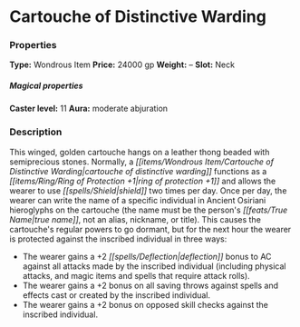 ﻿---
Title: "Cartouche of Distinctive Warding"
Type: "Wondrous Item"
Price: "24000 gp"
Weight: "–"
Slot: "Neck"
Caster level: "11"
Aura: "moderate abjuration"
Description: |
  "This winged, golden cartouche hangs on a leather thong beaded with semiprecious stones. Normally, a _cartouche of distinctive warding_ functions as a _ring of protection +1_ and allows the wearer to use _shield_ two times per day. Once per day, the wearer can write the name of a specific individual in Ancient Osiriani hieroglyphs on the cartouche (the name must be the person's true name, not an alias, nickname, or title). This causes the cartouche's regular powers to go dormant, but for the next hour the wearer is protected against the inscribed individual in three ways:
  At the end of 1 hour, the inscribed name fades, and the cartouche loses all its powers for 23 hours. Note that the actions of the inscribed individual's allies (including minions or summoned creatures) are not subject to the cartouche's power."
Crafting cost: "12000 gp"
Sources: "['Pathfinder #84: Pyramid of the Sky Pharaoh']"
---

# Cartouche of Distinctive Warding

### Properties

**Type:** Wondrous Item **Price:** 24000 gp **Weight:** – **Slot:** Neck

##### Magical properties

**Caster level:** 11 **Aura:** moderate abjuration

### Description

This winged, golden cartouche hangs on a leather thong beaded with semiprecious stones. Normally, a _[[items/Wondrous Item/Cartouche of Distinctive Warding|cartouche of distinctive warding]]_ functions as a _[[items/Ring/Ring of Protection +1|ring of protection +1]]_ and allows the wearer to use _[[spells/Shield|shield]]_ two times per day. Once per day, the wearer can write the name of a specific individual in Ancient Osiriani hieroglyphs on the cartouche (the name must be the person's _[[feats/True Name|true name]]_, not an alias, nickname, or title). This causes the cartouche's regular powers to go dormant, but for the next hour the wearer is protected against the inscribed individual in three ways:

* The wearer gains a +2 _[[spells/Deflection|deflection]]_ bonus to AC against all attacks made by the inscribed individual (including physical attacks, and magic items and spells that require attack rolls).
* The wearer gains a +2 bonus on all saving throws against spells and effects cast or created by the inscribed individual.
* The wearer gains a +2 bonus on opposed skill checks against the inscribed individual.